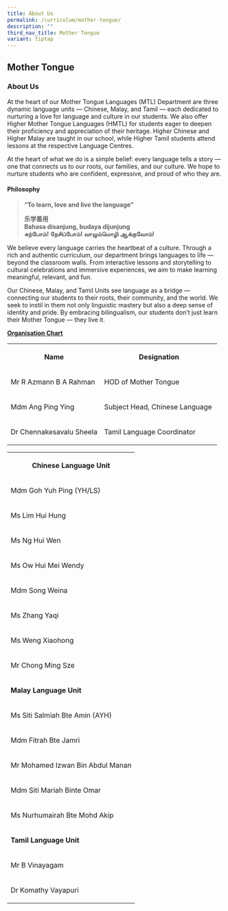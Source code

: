 ```yaml
---
title: About Us
permalink: /curriculum/mother-tongue/
description: ""
third_nav_title: Mother Tongue
variant: tiptap
---
```

<h2>Mother Tongue</h2>
<h3>About Us</h3>
<p>At the heart of our Mother Tongue Languages (MTL) Department are three
dynamic language units — Chinese, Malay, and Tamil — each dedicated to
nurturing a love for language and culture in our students. We also offer
Higher Mother Tongue Languages (HMTL) for students eager to deepen their
proficiency and appreciation of their heritage. Higher Chinese and Higher
Malay are taught in our school, while Higher Tamil students attend lessons
at the respective Language Centres.</p>
<p>At the heart of what we do is a simple belief: every language tells a
story — one that connects us to our roots, our families, and our culture.
We hope to nurture students who are confident, expressive, and proud of
who they are.</p>
<p></p>
<h4>Philosophy</h4>
<blockquote>
<p><strong>“To learn, love and live the language”</strong>
</p>
<p><strong>乐学善用</strong>
<br><strong>Bahasa disanjung, budaya dijunjung </strong>
<br><strong>கற்போம்! நேசிப்போம்!&nbsp;வாழும்மொழி ஆக்குவோம்!</strong>
</p>
</blockquote>
<p>We believe every language carries the heartbeat of a culture. Through
a rich and authentic curriculum, our department brings languages to life
— beyond the classroom walls. From interactive lessons and storytelling
to cultural celebrations and immersive experiences, we aim to make learning
meaningful, relevant, and fun.</p>
<p>Our Chinese, Malay, and Tamil Units see language as a bridge — connecting
our students to their roots, their community, and the world. We seek to
instil in them not only linguistic mastery but also a deep sense of identity
and pride. By embracing bilingualism, our students don’t just learn their
Mother Tongue — they live it.</p>
<p></p>
<p><strong><u>Organisation Chart</u></strong>
</p>
<table style="minWidth: 50px">
<colgroup>
<col>
<col>
</colgroup>
<tbody>
<tr>
<th rowspan="1" colspan="1">
<p>Name</p>
</th>
<th rowspan="1" colspan="1">
<p>Designation</p>
</th>
</tr>
<tr>
<td rowspan="1" colspan="1">
<p>Mr R Azmann B A Rahman</p>
</td>
<td rowspan="1" colspan="1">
<p>HOD of Mother Tongue</p>
</td>
</tr>
<tr>
<td rowspan="1" colspan="1">
<p>Mdm Ang Ping Ying</p>
</td>
<td rowspan="1" colspan="1">
<p>Subject Head, Chinese Language&nbsp;</p>
</td>
</tr>
<tr>
<td rowspan="1" colspan="1">
<p>Dr Chennakesavalu Sheela</p>
</td>
<td rowspan="1" colspan="1">
<p>Tamil Language Coordinator</p>
</td>
</tr>
</tbody>
</table>
<table style="minWidth: 25px">
<colgroup>
<col>
</colgroup>
<tbody>
<tr>
<th rowspan="1" colspan="1">
<p><strong>Chinese Language Unit</strong>
</p>
</th>
</tr>
<tr>
<td rowspan="1" colspan="1">
<p>Mdm Goh Yuh Ping (YH/LS)</p>
</td>
</tr>
<tr>
<td rowspan="1" colspan="1">
<p>Ms Lim Hui Hung</p>
</td>
</tr>
<tr>
<td rowspan="1" colspan="1">
<p>Ms Ng Hui Wen</p>
</td>
</tr>
<tr>
<td rowspan="1" colspan="1">
<p>Ms Ow Hui Mei Wendy</p>
</td>
</tr>
<tr>
<td rowspan="1" colspan="1">
<p>Mdm Song Weina</p>
</td>
</tr>
<tr>
<td rowspan="1" colspan="1">
<p>Ms Zhang Yaqi</p>
</td>
</tr>
<tr>
<td rowspan="1" colspan="1">
<p>Ms Weng Xiaohong</p>
</td>
</tr>
<tr>
<td rowspan="1" colspan="1">
<p>Mr Chong Ming Sze</p>
</td>
</tr>
<tr>
<td rowspan="1" colspan="1">
<p><strong>Malay Language Unit</strong>
</p>
</td>
</tr>
<tr>
<td rowspan="1" colspan="1">
<p>Ms Siti Salmiah Bte Amin (AYH)</p>
</td>
</tr>
<tr>
<td rowspan="1" colspan="1">
<p>Mdm Fitrah Bte Jamri</p>
</td>
</tr>
<tr>
<td rowspan="1" colspan="1">
<p>Mr Mohamed Izwan Bin Abdul Manan</p>
</td>
</tr>
<tr>
<td rowspan="1" colspan="1">
<p>Mdm Siti Mariah Binte Omar</p>
</td>
</tr>
<tr>
<td rowspan="1" colspan="1">
<p>Ms Nurhumairah Bte Mohd Akip</p>
</td>
</tr>
<tr>
<td rowspan="1" colspan="1">
<p><strong>Tamil Language Unit</strong>
</p>
</td>
</tr>
<tr>
<td rowspan="1" colspan="1">
<p>Mr B Vinayagam</p>
</td>
</tr>
<tr>
<td rowspan="1" colspan="1">
<p>Dr Komathy Vayapuri</p>
</td>
</tr>
</tbody>
</table>
<p></p>
